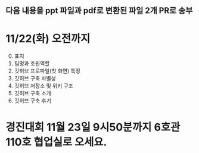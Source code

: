 ## 다음 내용을 ppt 파일과 pdf로 변환된 파일 2개 PR로 송부

# 11/22(화) 오전까지

0. 표지
1. 팀명과 조원역할
2. 깃허브 프로파일(첫 화면) 특징
3. 깃허브 구축 차별성
4. 깃허브 저장소 및 위키 구조
5. 깃허브 구축 소개
6. 깃허브 구축 후기 

# 경진대회 11월 23일 9시50분까지 6호관 110호 협업실로 오세요.
